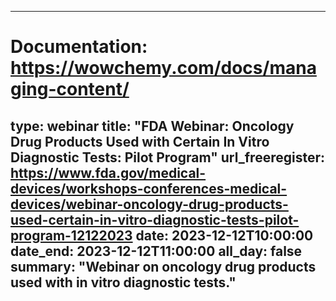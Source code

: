 
---
# Documentation: https://wowchemy.com/docs/managing-content/
type: webinar
title: "FDA Webinar: Oncology Drug Products Used with Certain In Vitro Diagnostic Tests: Pilot Program"
url_freeregister: https://www.fda.gov/medical-devices/workshops-conferences-medical-devices/webinar-oncology-drug-products-used-certain-in-vitro-diagnostic-tests-pilot-program-12122023
date: 2023-12-12T10:00:00
date_end: 2023-12-12T11:00:00
all_day: false
summary: "Webinar on oncology drug products used with in vitro diagnostic tests."
---
